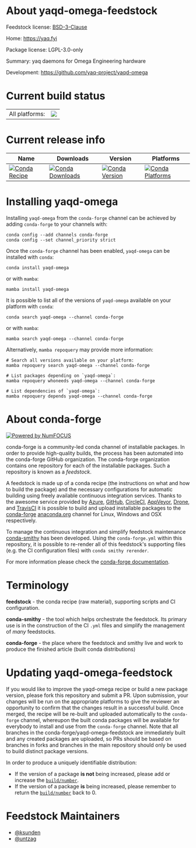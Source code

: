 About yaqd-omega-feedstock
==========================

Feedstock license: [BSD-3-Clause](https://github.com/conda-forge/yaqd-omega-feedstock/blob/main/LICENSE.txt)

Home: https://yaq.fyi

Package license: LGPL-3.0-only

Summary: yaq daemons for Omega Engineering hardware

Development: https://github.com/yaq-project/yaqd-omega

Current build status
====================


<table><tr><td>All platforms:</td>
    <td>
      <a href="https://dev.azure.com/conda-forge/feedstock-builds/_build/latest?definitionId=20674&branchName=main">
        <img src="https://dev.azure.com/conda-forge/feedstock-builds/_apis/build/status/yaqd-omega-feedstock?branchName=main">
      </a>
    </td>
  </tr>
</table>

Current release info
====================

| Name | Downloads | Version | Platforms |
| --- | --- | --- | --- |
| [![Conda Recipe](https://img.shields.io/badge/recipe-yaqd--omega-green.svg)](https://anaconda.org/conda-forge/yaqd-omega) | [![Conda Downloads](https://img.shields.io/conda/dn/conda-forge/yaqd-omega.svg)](https://anaconda.org/conda-forge/yaqd-omega) | [![Conda Version](https://img.shields.io/conda/vn/conda-forge/yaqd-omega.svg)](https://anaconda.org/conda-forge/yaqd-omega) | [![Conda Platforms](https://img.shields.io/conda/pn/conda-forge/yaqd-omega.svg)](https://anaconda.org/conda-forge/yaqd-omega) |

Installing yaqd-omega
=====================

Installing `yaqd-omega` from the `conda-forge` channel can be achieved by adding `conda-forge` to your channels with:

```
conda config --add channels conda-forge
conda config --set channel_priority strict
```

Once the `conda-forge` channel has been enabled, `yaqd-omega` can be installed with `conda`:

```
conda install yaqd-omega
```

or with `mamba`:

```
mamba install yaqd-omega
```

It is possible to list all of the versions of `yaqd-omega` available on your platform with `conda`:

```
conda search yaqd-omega --channel conda-forge
```

or with `mamba`:

```
mamba search yaqd-omega --channel conda-forge
```

Alternatively, `mamba repoquery` may provide more information:

```
# Search all versions available on your platform:
mamba repoquery search yaqd-omega --channel conda-forge

# List packages depending on `yaqd-omega`:
mamba repoquery whoneeds yaqd-omega --channel conda-forge

# List dependencies of `yaqd-omega`:
mamba repoquery depends yaqd-omega --channel conda-forge
```


About conda-forge
=================

[![Powered by
NumFOCUS](https://img.shields.io/badge/powered%20by-NumFOCUS-orange.svg?style=flat&colorA=E1523D&colorB=007D8A)](https://numfocus.org)

conda-forge is a community-led conda channel of installable packages.
In order to provide high-quality builds, the process has been automated into the
conda-forge GitHub organization. The conda-forge organization contains one repository
for each of the installable packages. Such a repository is known as a *feedstock*.

A feedstock is made up of a conda recipe (the instructions on what and how to build
the package) and the necessary configurations for automatic building using freely
available continuous integration services. Thanks to the awesome service provided by
[Azure](https://azure.microsoft.com/en-us/services/devops/), [GitHub](https://github.com/),
[CircleCI](https://circleci.com/), [AppVeyor](https://www.appveyor.com/),
[Drone](https://cloud.drone.io/welcome), and [TravisCI](https://travis-ci.com/)
it is possible to build and upload installable packages to the
[conda-forge](https://anaconda.org/conda-forge) [anaconda.org](https://anaconda.org/)
channel for Linux, Windows and OSX respectively.

To manage the continuous integration and simplify feedstock maintenance
[conda-smithy](https://github.com/conda-forge/conda-smithy) has been developed.
Using the ``conda-forge.yml`` within this repository, it is possible to re-render all of
this feedstock's supporting files (e.g. the CI configuration files) with ``conda smithy rerender``.

For more information please check the [conda-forge documentation](https://conda-forge.org/docs/).

Terminology
===========

**feedstock** - the conda recipe (raw material), supporting scripts and CI configuration.

**conda-smithy** - the tool which helps orchestrate the feedstock.
                   Its primary use is in the construction of the CI ``.yml`` files
                   and simplify the management of *many* feedstocks.

**conda-forge** - the place where the feedstock and smithy live and work to
                  produce the finished article (built conda distributions)


Updating yaqd-omega-feedstock
=============================

If you would like to improve the yaqd-omega recipe or build a new
package version, please fork this repository and submit a PR. Upon submission,
your changes will be run on the appropriate platforms to give the reviewer an
opportunity to confirm that the changes result in a successful build. Once
merged, the recipe will be re-built and uploaded automatically to the
`conda-forge` channel, whereupon the built conda packages will be available for
everybody to install and use from the `conda-forge` channel.
Note that all branches in the conda-forge/yaqd-omega-feedstock are
immediately built and any created packages are uploaded, so PRs should be based
on branches in forks and branches in the main repository should only be used to
build distinct package versions.

In order to produce a uniquely identifiable distribution:
 * If the version of a package **is not** being increased, please add or increase
   the [``build/number``](https://docs.conda.io/projects/conda-build/en/latest/resources/define-metadata.html#build-number-and-string).
 * If the version of a package **is** being increased, please remember to return
   the [``build/number``](https://docs.conda.io/projects/conda-build/en/latest/resources/define-metadata.html#build-number-and-string)
   back to 0.

Feedstock Maintainers
=====================

* [@ksunden](https://github.com/ksunden/)
* [@untzag](https://github.com/untzag/)

